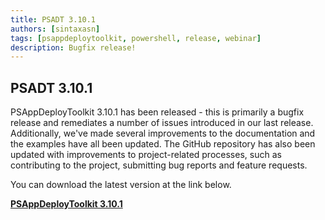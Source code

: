```yaml
---
title: PSADT 3.10.1
authors: [sintaxasn]
tags: [psappdeploytoolkit, powershell, release, webinar]
description: Bugfix release!
---
```


## PSADT 3.10.1

PSAppDeployToolkit 3.10.1 has been released - this is primarily a bugfix release and remediates a number of issues introduced in our last release. Additionally, we've made several improvements to the documentation and the examples have all been updated. The GitHub repository has also been updated with improvements to project-related processes, such as contributing to the project, submitting bug reports and feature requests.

<!-- truncate -->

You can download the latest version at the link below.

**[PSAppDeployToolkit 3.10.1](https://github.com/psappdeploytoolkit/psappdeploytoolkit/releases)**
